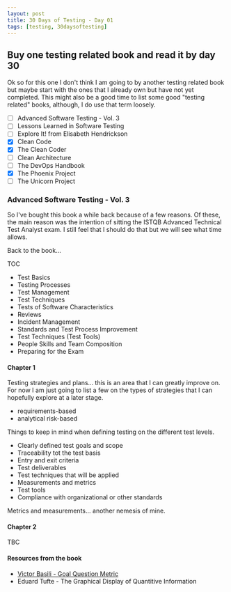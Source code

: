 ```yaml
---
layout: post
title: 30 Days of Testing - Day 01
tags: [testing, 30daysoftesting]
---
```


## Buy one testing related book and read it by day 30

Ok so for this one I don't think I am going to by another testing related book but maybe start with the ones that I already own but have not yet completed.  This might also be a good time to list some good "testing related" books, although, I do use that term loosely.

- [ ] Advanced Software Testing - Vol. 3
- [ ] Lessons Learned in Software Testing
- [ ] Explore It! from Elisabeth Hendrickson
- [x] Clean Code
- [x] The Clean Coder
- [ ] Clean Architecture
- [ ] The DevOps Handbook
- [x] The Phoenix Project
- [ ] The Unicorn Project

### Advanced Software Testing - Vol. 3

So I've bought this book a while back because of a few reasons. Of these, the main reason was the intention of sitting the ISTQB Advanced Technical Test Analyst exam.  I still feel that I should do that but we will see what time allows.

Back to the book...

TOC
- Test Basics
- Testing Processes
- Test Management
- Test Techniques
- Tests of Software Characteristics
- Reviews
- Incident Management
- Standards and Test Process Improvement
- Test Techniques (Test Tools)
- People Skills and Team Composition
- Preparing for the Exam

#### Chapter 1
Testing strategies and plans... this is an area that I can greatly improve on.  For now I am just going to list a few on the types of strategies that I can hopefully explore at a later stage.

- requirements-based
- analytical risk-based

Things to keep in mind when defining testing on the different test levels.

- Clearly defined test goals and scope
- Traceability tot the test basis
- Entry and exit criteria
- Test deliverables
- Test techniques that will be applied
- Measurements and metrics
- Test tools
- Compliance with organizational or other standards

Metrics and measurements... another nemesis of mine.

#### Chapter 2

TBC

#### Resources from the book

- [Victor Basili - Goal Question Metric](https://www.semanticscholar.org/paper/The-Goal-Question-Metric-Approach-Basili-Caldiera/b2cb1f5da8723c2f2a8d962eab075da1fd236aa6)
- Eduard Tufte - The Graphical Display of Quantitive Information

